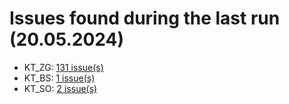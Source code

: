 # Issues found during the last run (20.05.2024)

- KT_ZG: [131 issue(s)](tools/KT_ZG_errors.csv)
- KT_BS: [1 issue(s)](tools/KT_BS_errors.csv)
- KT_SO: [2 issue(s)](tools/KT_SO_errors.csv)
